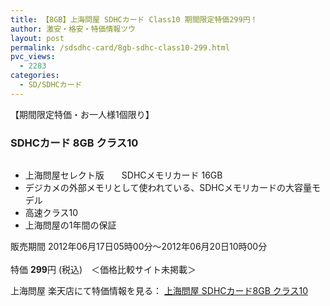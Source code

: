 ```yaml
---
title: 【8GB】上海問屋 SDHCカード Class10 期間限定特価299円！
author: 激安・格安・特価情報ツウ
layout: post
permalink: /sdsdhc-card/8gb-sdhc-class10-299.html
pvc_views:
  - 2283
categories:
  - SD/SDHCカード
---
```

【期間限定特価・お一人様1個限り】  


### SDHCカード 8GB クラス10

<div class="img-bg2 img_L">
  <a href="http://hb.afl.rakuten.co.jp/hgc/032ab3e9.5b793415.039e5bec.4fa1c071/?pc=http%3a%2f%2fitem.rakuten.co.jp%2fdonya%2f82026-ss%2f%3fscid%3daf_ich_link_img&m=http%3a%2f%2fm.rakuten.co.jp%2fdonya%2fi%2f10926539%2f" target="_blank"><img src="http://hbb.afl.rakuten.co.jp/hgb/?pc=http%3a%2f%2fthumbnail.image.rakuten.co.jp%2f%400_mall%2fdonya%2fcabinet%2fflashitem3%2f82026s-0.jpg%3f_ex%3d128x128&m=http%3a%2f%2fthumbnail.image.rakuten.co.jp%2f%400_mall%2fdonya%2fcabinet%2fflashitem3%2f82026s-0.jpg" border="0" title="" alt="" /></a>
</div>

<!--more-->

  * 上海問屋セレクト版　　SDHCメモリカード 16GB
  * デジカメの外部メモリとして使われている、SDHCメモリカードの大容量モデル
  * 高速クラス10
  * 上海問屋の1年間の保証

販売期間 2012年06月17日05時00分～2012年06月20日10時00分  
<br clear="all" />特価 <span class="tokka-price"><strong>299</strong></span>円 (税込)　＜価格比較サイト未掲載＞

上海問屋 楽天店にて特価情報を見る： <a href="http://hb.afl.rakuten.co.jp/hgc/032ab3e9.5b793415.039e5bec.4fa1c071/?pc=http%3a%2f%2fitem.rakuten.co.jp%2fdonya%2f82026-ss%2f%3fscid%3daf_ich_link_img&m=http%3a%2f%2fm.rakuten.co.jp%2fdonya%2fi%2f10926539%2f" target="_blank"><span class="fs150p">上海問屋 SDHCカード8GB クラス10</span></a>